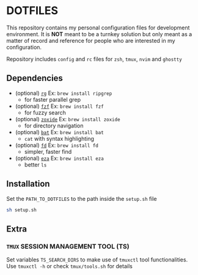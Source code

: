 # DOTFILES

This repository contains my personal configuration files for development environment. It is **NOT** meant to be a turnkey solution but only meant as a matter of record and reference for people who are interested in my configuration.

Repository includes `config` and `rc` files for `zsh`, `tmux`, `nvim` and `ghostty`

## Dependencies

- (optional) [`rg`](https://github.com/BurntSushi/ripgrep)  Ex: `brew install ripgrep`
  - for faster parallel grep
- (optional) [`fzf`](https://github.com/junegunn/fzf)  Ex: `brew install fzf`
  - for fuzzy search
- (optional) [`zoxide`](https://github.com/ajeetdsouza/zoxide)  Ex: `brew install zoxide`
  - for directory navigation
- (optional) [`bat`](https://github.com/sharkdp/bat) Ex: `brew install bat`
  - `cat` with syntax highlighting
- (optional) [`fd`](https://github.com/sharkdp/fd) Ex: `brew install fd`
  - simpler, faster find
- (optional) [`eza`](https://github.com/eza-community/eza) Ex: `brew install eza`
  - better `ls`

## Installation

Set the `PATH_TO_DOTFILES` to the path inside the `setup.sh` file

```sh
sh setup.sh
```

## Extra

### `TMUX` SESSION MANAGEMENT TOOL (TS)

Set variables `TS_SEARCH_DIRS` to make use of `tmuxctl` tool functionalities. Use `tmuxctl -h` or check `tmux/tools.sh` for details
